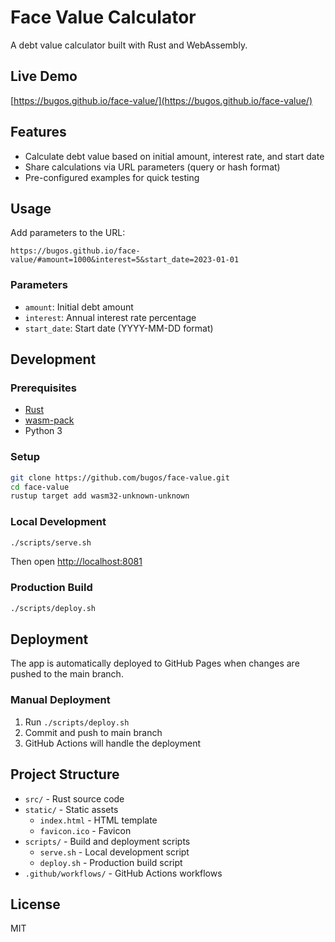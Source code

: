 # Face Value Calculator

A debt value calculator built with Rust and WebAssembly.

## Live Demo

[https://bugos.github.io/face-value/](https://bugos.github.io/face-value/)

## Features

- Calculate debt value based on initial amount, interest rate, and start date
- Share calculations via URL parameters (query or hash format)
- Pre-configured examples for quick testing

## Usage

Add parameters to the URL:

```
https://bugos.github.io/face-value/#amount=1000&interest=5&start_date=2023-01-01
```

### Parameters

- `amount`: Initial debt amount
- `interest`: Annual interest rate percentage
- `start_date`: Start date (YYYY-MM-DD format)

## Development

### Prerequisites

- [Rust](https://www.rust-lang.org/tools/install)
- [wasm-pack](https://rustwasm.github.io/wasm-pack/installer/)
- Python 3

### Setup

```bash
git clone https://github.com/bugos/face-value.git
cd face-value
rustup target add wasm32-unknown-unknown
```

### Local Development

```bash
./scripts/serve.sh
```

Then open [http://localhost:8081](http://localhost:8081)

### Production Build

```bash
./scripts/deploy.sh
```

## Deployment

The app is automatically deployed to GitHub Pages when changes are pushed to the main branch.

### Manual Deployment

1. Run `./scripts/deploy.sh`
2. Commit and push to main branch
3. GitHub Actions will handle the deployment

## Project Structure

- `src/` - Rust source code
- `static/` - Static assets
  - `index.html` - HTML template
  - `favicon.ico` - Favicon
- `scripts/` - Build and deployment scripts
  - `serve.sh` - Local development script
  - `deploy.sh` - Production build script
- `.github/workflows/` - GitHub Actions workflows

## License

MIT

